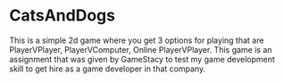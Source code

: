 # CatsAndDogs
This is a simple 2d game where you get 3 options for playing that are PlayerVPlayer, PlayerVComputer, Online PlayerVPlayer. This game is an assignment that was given by GameStacy to test my game development skill to get hire as a game developer in that company.
